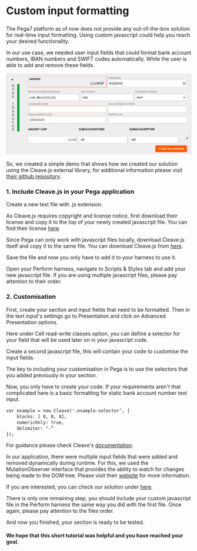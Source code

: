 
# Custom input formatting

  
###
The Pega7 platform as of now does not provide any out-of-the-box solution for real-time input formatting. Using custom javascript could help you reach your desired functionality.

  

In our use case, we needed user input fields that could format bank account numbers, IBAN numbers and SWIFT codes automatically. While the user is able to add and remove these fields.

![input fomatter gif](images/input_formatter.gif)  

So, we created a simple demo that shows how we created our solution using the Cleave.js external library, for additional information please visit [their github repository](https://nosir.github.io/cleave.js/).

### 1. Include Cleave.js in your Pega application

Create a new text file with .js extension.

As Cleave.js requires copyright and license notice, first download their license and copy it to the top of your newly created javascript file. You can find their license [here](https://github.com/nosir/cleave.js/blob/master/LICENSE).

  

Since Pega can only work with javascript files locally, download Cleave.js itself and copy it to the same file. You can download Cleave.js from [here](https://github.com/nosir/cleave.js/blob/master/dist/cleave.js).

  

Save the file and now you only have to add it to your harness to use it.

  

Open your Perform harness, navigate to Scripts & Styles tab and add your new javascript file. If you are using multiple javascript files, please pay attention to their order.

### 2. Customisation

First, create your section and input fields that need to be formatted. Then in the text input's settings go to Presentation and click on Advanced Presentation options.

Here under Cell read-write classes option, you can define a selector for your field that will be used later on in your javascript code.

  

Create a second javascript file, this will contain your code to customise the input fields.

The key to including your customisation in Pega is to use the selectors that you added previously in your section.

  

Now, you only have to create your code. If your requirements aren't that complicated here is a basic formatting for static bank account number text input.

    var example = new Cleave('.example-selector’, {  
		blocks: [ 8, 8, 8],
		numericOnly: true,
		delimiter: "-”  
    });



  

For guidance please check Cleave's [documentation](https://github.com/nosir/cleave.js/blob/master/doc/options.md).

  

In our application, there were multiple input fields that were added and removed dynamically during runtime. For this, we used the MutationObserver interface that provides the ability to watch for changes being made to the DOM tree. Please visit their [website](https://developer.mozilla.org/en-US/docs/Web/API/MutationObserver) for more information.

  

If you are interested, you can check our solution under [here](scripts/inputformatter.js).

  

There is only one remaining step, you should include your custom javascript file in the Perform harness the same way you did with the first file. Once again, please pay attention to the files order.

  

And now you finished, your section is ready to be tested.

  

#### We hope that this short tutorial was helpful and you have reached your goal.



